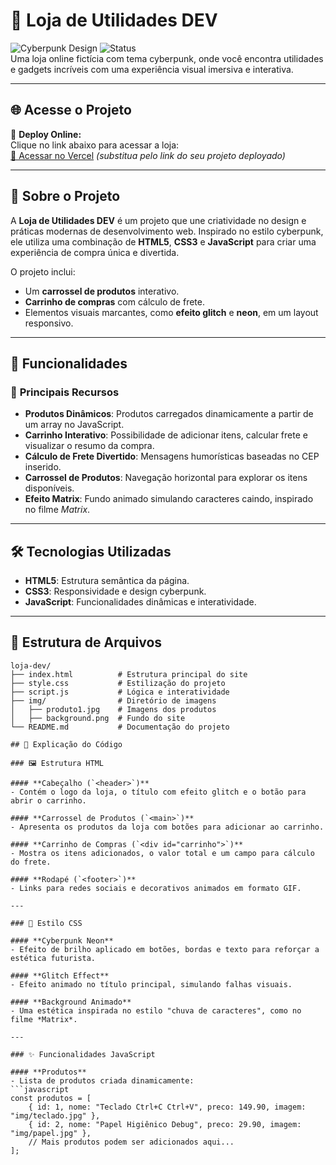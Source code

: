 # 🛒 Loja de Utilidades DEV

![Cyberpunk Design](https://img.shields.io/badge/design-cyberpunk-purple) ![Status](https://img.shields.io/badge/status-em%20desenvolvimento-orange)  
Uma loja online fictícia com tema cyberpunk, onde você encontra utilidades e gadgets incríveis com uma experiência visual imersiva e interativa.  

---

## 🌐 Acesse o Projeto

📌 **Deploy Online:**  
Clique no link abaixo para acessar a loja:  
[🔗 Acessar no Vercel](https://loja-dev-xi.vercel.app/) *(substitua pelo link do seu projeto deployado)*  

---

## 📖 Sobre o Projeto

A **Loja de Utilidades DEV** é um projeto que une criatividade no design e práticas modernas de desenvolvimento web. Inspirado no estilo cyberpunk, ele utiliza uma combinação de **HTML5**, **CSS3** e **JavaScript** para criar uma experiência de compra única e divertida.  

O projeto inclui:  
- Um **carrossel de produtos** interativo.  
- **Carrinho de compras** com cálculo de frete.  
- Elementos visuais marcantes, como **efeito glitch** e **neon**, em um layout responsivo.  

---

## 🚀 Funcionalidades

### 🌟 **Principais Recursos**
- **Produtos Dinâmicos**: Produtos carregados dinamicamente a partir de um array no JavaScript.  
- **Carrinho Interativo**: Possibilidade de adicionar itens, calcular frete e visualizar o resumo da compra.  
- **Cálculo de Frete Divertido**: Mensagens humorísticas baseadas no CEP inserido.  
- **Carrossel de Produtos**: Navegação horizontal para explorar os itens disponíveis.  
- **Efeito Matrix**: Fundo animado simulando caracteres caindo, inspirado no filme *Matrix*.  

---

## 🛠️ Tecnologias Utilizadas

- **HTML5**: Estrutura semântica da página.  
- **CSS3**: Responsividade e design cyberpunk.  
- **JavaScript**: Funcionalidades dinâmicas e interatividade.  

---

## 📂 Estrutura de Arquivos

```plaintext
loja-dev/
├── index.html          # Estrutura principal do site
├── style.css           # Estilização do projeto
├── script.js           # Lógica e interatividade
├── img/                # Diretório de imagens
│   ├── produto1.jpg    # Imagens dos produtos
│   ├── background.png  # Fundo do site
└── README.md           # Documentação do projeto

## 📜 Explicação do Código

### 🖼️ Estrutura HTML

#### **Cabeçalho (`<header>`)**
- Contém o logo da loja, o título com efeito glitch e o botão para abrir o carrinho.

#### **Carrossel de Produtos (`<main>`)**
- Apresenta os produtos da loja com botões para adicionar ao carrinho.

#### **Carrinho de Compras (`<div id="carrinho">`)**
- Mostra os itens adicionados, o valor total e um campo para cálculo do frete.

#### **Rodapé (`<footer>`)**
- Links para redes sociais e decorativos animados em formato GIF.

---

### 🎨 Estilo CSS

#### **Cyberpunk Neon**
- Efeito de brilho aplicado em botões, bordas e texto para reforçar a estética futurista.

#### **Glitch Effect**
- Efeito animado no título principal, simulando falhas visuais.

#### **Background Animado**
- Uma estética inspirada no estilo "chuva de caracteres", como no filme *Matrix*.

---

### ✨ Funcionalidades JavaScript

#### **Produtos**
- Lista de produtos criada dinamicamente:
```javascript
const produtos = [
    { id: 1, nome: "Teclado Ctrl+C Ctrl+V", preco: 149.90, imagem: "img/teclado.jpg" },
    { id: 2, nome: "Papel Higiênico Debug", preco: 29.90, imagem: "img/papel.jpg" },
    // Mais produtos podem ser adicionados aqui...
];
